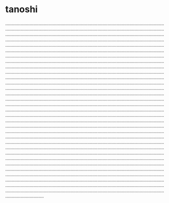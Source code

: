 # tanoshi
..............................................................................................................................................................................................................................................................................................................................................................................................................................................................................................................................................................................................................................................................................................................................................................................................................................................................................................................................................................................................................................................................................................................................................................................................................................................................................................................................................................................................................................................................................................................................................................................................................................................................................................................................................................................................................................................................................................................................................................................................................................................................................................................................................................................................................................................................................................................................................................................................................................................................................................................................................................................................................................................................................................................................................................................................................................................................................................................................................................................................................................................................................................................................................................................................................................................................................................................................................................................................................................................................................................................................................................................................................................................................................................................................................................................................................................................................................................................................................................................................................................................................................................................................................................